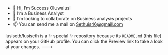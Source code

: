 - 👋 Hi, I’m Success Oluwalusi
- 👀 I’m a Business Analyst
- 💞️ I’m looking to collaborate on Business analysis projects
- 📫 You can send me a mail on Sethuis46@gmail.com



lusiseth/lusiseth is a ✨ special ✨ repository because its `README.md` (this file) appears on your GitHub profile.
You can click the Preview link to take a look at your changes.
--->
